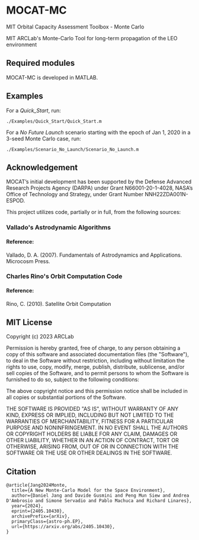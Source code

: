 # MOCAT-MC
MIT Orbital Capacity Assessment Toolbox - Monte Carlo

MIT ARCLab's Monte-Carlo Tool for long-term propagation of the LEO environment

## Required modules
MOCAT-MC is developed in MATLAB.

## Examples
For a _Quick_Start_, run:

`./Examples/Quick_Start/Quick_Start.m`

For a _No Future Launch_ scenario starting with the epoch of Jan 1, 2020 in a 3-seed Monte Carlo case, run:

`./Examples/Scenario_No_Launch/Scenario_No_Launch.m`

## Acknowledgement

MOCAT’s initial development has been supported by the Defense Advanced Research Projects Agency (DARPA) under Grant N66001-20-1-4028, NASA’s Office of Technology and Strategy, under Grant Number NNH22ZDA001N-ESPOD.

This project utilizes code, partially or in full, from the following sources:

### Vallado's Astrodynamic Algorithms

#### Reference:
Vallado, D. A. (2007). Fundamentals of Astrodynamics and Applications. Microcosm Press.

### Charles Rino's Orbit Computation Code

#### Reference:
Rino, C. (2010). Satellite Orbit Computation

## MIT License

Copyright (c) 2023 ARCLab

Permission is hereby granted, free of charge, to any person obtaining a copy
of this software and associated documentation files (the "Software"), to deal
in the Software without restriction, including without limitation the rights
to use, copy, modify, merge, publish, distribute, sublicense, and/or sell
copies of the Software, and to permit persons to whom the Software is
furnished to do so, subject to the following conditions:

The above copyright notice and this permission notice shall be included in
all copies or substantial portions of the Software.

THE SOFTWARE IS PROVIDED "AS IS", WITHOUT WARRANTY OF ANY KIND, EXPRESS OR
IMPLIED, INCLUDING BUT NOT LIMITED TO THE WARRANTIES OF MERCHANTABILITY,
FITNESS FOR A PARTICULAR PURPOSE AND NONINFRINGEMENT. IN NO EVENT SHALL THE
AUTHORS OR COPYRIGHT HOLDERS BE LIABLE FOR ANY CLAIM, DAMAGES OR OTHER
LIABILITY, WHETHER IN AN ACTION OF CONTRACT, TORT OR OTHERWISE, ARISING FROM,
OUT OF OR IN CONNECTION WITH THE SOFTWARE OR THE USE OR OTHER DEALINGS IN
THE SOFTWARE.

## Citation

    @article{Jang2024Monte,
      title={A New Monte-Carlo Model for the Space Environment}, 
      author={Daniel Jang and Davide Gusmini and Peng Mun Siew and Andrea D'Ambrosio and Simone Servadio and Pablo Machuca and Richard Linares},
      year={2024},
      eprint={2405.10430},
      archivePrefix={arXiv},
      primaryClass={astro-ph.EP},
      url={https://arxiv.org/abs/2405.10430}, 
    }


